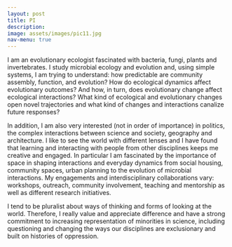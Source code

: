 ```yaml
---
layout: post
title: PI 
description: 
image: assets/images/pic11.jpg
nav-menu: true
---
```



I am an evolutionary ecologist fascinated with bacteria, fungi, plants and invertebrates. I study microbial ecology and evolution and, using simple systems, I am trying to understand: how predictable are community assembly, function, and evolution? How do ecological dynamics affect evolutionary outcomes? And how, in turn, does evolutionary change affect ecological interactions? What kind of ecological and evolutionary changes open novel trajectories and what kind of changes and interactions canalize future responses?

In addition, I am also very interested (not in order of importance) in politics, the complex interactions between science and society, geography and architecture. I like to see the world with different lenses and I have found that learning and interacting with people from other disciplines keeps me creative and engaged. In particular I am fascinated by the importance of space in shaping interactions and everyday dynamics from social housing, community spaces, urban planning to the evolution of microbial interactions. My engagements and interdisciplinary collaborations vary: workshops, outreach, community involvement, teaching and mentorship as well as different research initiatives.

I tend to be pluralist about ways of thinking and forms of looking at the world. Therefore, I really value and appreciate difference and have a strong commitment to increasing representation of minorities in science, including questioning and changing the ways our disciplines are exclusionary and built on histories of oppression.
